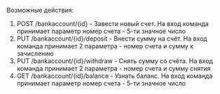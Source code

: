 Возможные действия:
1) POST /bankaccount/{id} - Завести новый счет. На вход команда принимает
параметр номер счета - 5-ти значное число
2) PUT /bankaccount/{id}/deposit - Внести сумму на счёт. На вход команда принимает 2
параметра - номер счета и сумму к зачислению
3) PUT /bankaccount/{id}/withdraw - Снять сумму со счёта. На вход команда принимает
2 параметра - номер счета и сумму снятия
4) GET /bankaccount/{id}/balance - Узнать баланс. На вход команда принимает
параметр номер счета - 5-ти значное число
